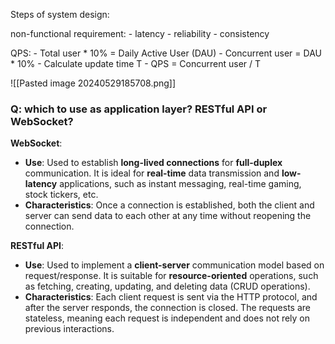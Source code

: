 Steps of system design:

non-functional requirement: 
	- latency
	- reliability
	- consistency

QPS:
	- Total user * 10% = Daily Active User (DAU)
	- Concurrent user = DAU * 10%
	- Calculate update time T
	- QPS = Concurrent user / T

![[Pasted image 20240529185708.png]] 

### Q: which to use as application layer? RESTful API or WebSocket?

**WebSocket**:
- **Use**: Used to establish **long-lived connections** for **full-duplex** communication. It is ideal for **real-time** data transmission and **low-latency** applications, such as instant messaging, real-time gaming, stock tickers, etc.
- **Characteristics**: Once a connection is established, both the client and server can send data to each other at any time without reopening the connection.

**RESTful API**:
- **Use**: Used to implement a **client-server** communication model based on request/response. It is suitable for **resource-oriented** operations, such as fetching, creating, updating, and deleting data (CRUD operations).
- **Characteristics**: Each client request is sent via the HTTP protocol, and after the server responds, the connection is closed. The requests are stateless, meaning each request is independent and does not rely on previous interactions.